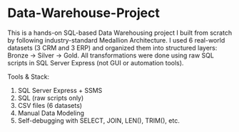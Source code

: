 # Data-Warehouse-Project

This is a hands-on SQL-based Data Warehousing project I built from scratch by following industry-standard Medallion Architecture. I used 6 real-world datasets (3 CRM and 3 ERP) and organized them into structured layers: Bronze → Silver → Gold. All transformations were done using raw SQL scripts in SQL Server Express (not GUI or automation tools).

Tools & Stack:
1. SQL Server Express + SSMS
2. SQL (raw scripts only)
3. CSV files (6 datasets)
4. Manual Data Modeling
5. Self-debugging with SELECT, JOIN, LEN(), TRIM(), etc.
